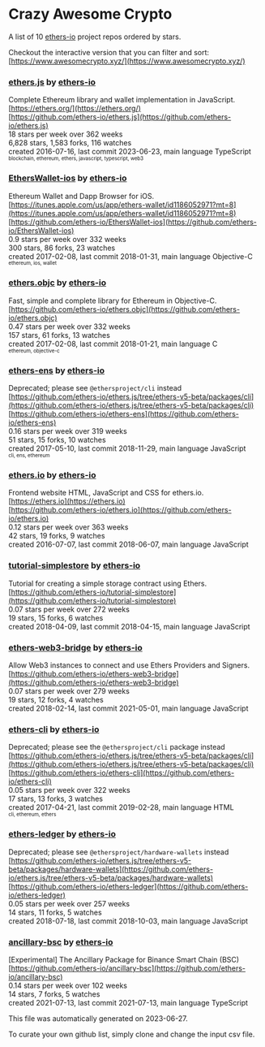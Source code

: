 # Crazy Awesome Crypto
A list of 10 [ethers-io](https://github.com/ethers-io) project repos ordered by stars.  

Checkout the interactive version that you can filter and sort: 
[https://www.awesomecrypto.xyz/](https://www.awesomecrypto.xyz/)  


### [ethers.js](https://github.com/ethers-io/ethers.js) by [ethers-io](https://github.com/ethers-io)  
Complete Ethereum library and wallet implementation in JavaScript.  
[https://ethers.org/](https://ethers.org/)  
[https://github.com/ethers-io/ethers.js](https://github.com/ethers-io/ethers.js)  
18 stars per week over 362 weeks  
6,828 stars, 1,583 forks, 116 watches  
created 2016-07-16, last commit 2023-06-23, main language TypeScript  
<sub><sup>blockchain, ethereum, ethers, javascript, typescript, web3</sup></sub>


### [EthersWallet-ios](https://github.com/ethers-io/EthersWallet-ios) by [ethers-io](https://github.com/ethers-io)  
Ethereum Wallet and Dapp Browser for iOS.  
[https://itunes.apple.com/us/app/ethers-wallet/id1186052971?mt=8](https://itunes.apple.com/us/app/ethers-wallet/id1186052971?mt=8)  
[https://github.com/ethers-io/EthersWallet-ios](https://github.com/ethers-io/EthersWallet-ios)  
0.9 stars per week over 332 weeks  
300 stars, 86 forks, 23 watches  
created 2017-02-08, last commit 2018-01-31, main language Objective-C  
<sub><sup>ethereum, ios, wallet</sup></sub>


### [ethers.objc](https://github.com/ethers-io/ethers.objc) by [ethers-io](https://github.com/ethers-io)  
Fast, simple and complete library for Ethereum in Objective-C.  
[https://github.com/ethers-io/ethers.objc](https://github.com/ethers-io/ethers.objc)  
0.47 stars per week over 332 weeks  
157 stars, 61 forks, 13 watches  
created 2017-02-08, last commit 2018-01-21, main language C  
<sub><sup>ethereum, objective-c</sup></sub>


### [ethers-ens](https://github.com/ethers-io/ethers-ens) by [ethers-io](https://github.com/ethers-io)  
Deprecated; please see `@ethersproject/cli` instead  
[https://github.com/ethers-io/ethers.js/tree/ethers-v5-beta/packages/cli](https://github.com/ethers-io/ethers.js/tree/ethers-v5-beta/packages/cli)  
[https://github.com/ethers-io/ethers-ens](https://github.com/ethers-io/ethers-ens)  
0.16 stars per week over 319 weeks  
51 stars, 15 forks, 10 watches  
created 2017-05-10, last commit 2018-11-29, main language JavaScript  
<sub><sup>cli, ens, ethereum</sup></sub>


### [ethers.io](https://github.com/ethers-io/ethers.io) by [ethers-io](https://github.com/ethers-io)  
Frontend website HTML, JavaScript and CSS for ethers.io.  
[https://ethers.io](https://ethers.io)  
[https://github.com/ethers-io/ethers.io](https://github.com/ethers-io/ethers.io)  
0.12 stars per week over 363 weeks  
42 stars, 19 forks, 9 watches  
created 2016-07-07, last commit 2018-06-07, main language JavaScript  


### [tutorial-simplestore](https://github.com/ethers-io/tutorial-simplestore) by [ethers-io](https://github.com/ethers-io)  
Tutorial for creating a simple storage contract using Ethers.  
[https://github.com/ethers-io/tutorial-simplestore](https://github.com/ethers-io/tutorial-simplestore)  
0.07 stars per week over 272 weeks  
19 stars, 15 forks, 6 watches  
created 2018-04-09, last commit 2018-04-15, main language JavaScript  


### [ethers-web3-bridge](https://github.com/ethers-io/ethers-web3-bridge) by [ethers-io](https://github.com/ethers-io)  
Allow Web3 instances to connect and use Ethers Providers and Signers.  
[https://github.com/ethers-io/ethers-web3-bridge](https://github.com/ethers-io/ethers-web3-bridge)  
0.07 stars per week over 279 weeks  
19 stars, 12 forks, 4 watches  
created 2018-02-14, last commit 2021-05-01, main language JavaScript  


### [ethers-cli](https://github.com/ethers-io/ethers-cli) by [ethers-io](https://github.com/ethers-io)  
Deprecated; please see the `@ethersproject/cli` package instead  
[https://github.com/ethers-io/ethers.js/tree/ethers-v5-beta/packages/cli](https://github.com/ethers-io/ethers.js/tree/ethers-v5-beta/packages/cli)  
[https://github.com/ethers-io/ethers-cli](https://github.com/ethers-io/ethers-cli)  
0.05 stars per week over 322 weeks  
17 stars, 13 forks, 3 watches  
created 2017-04-21, last commit 2019-02-28, main language HTML  
<sub><sup>cli, ethereum, ethers</sup></sub>


### [ethers-ledger](https://github.com/ethers-io/ethers-ledger) by [ethers-io](https://github.com/ethers-io)  
Deprecated; please see `@ethersproject/hardware-wallets` instead  
[https://github.com/ethers-io/ethers.js/tree/ethers-v5-beta/packages/hardware-wallets](https://github.com/ethers-io/ethers.js/tree/ethers-v5-beta/packages/hardware-wallets)  
[https://github.com/ethers-io/ethers-ledger](https://github.com/ethers-io/ethers-ledger)  
0.05 stars per week over 257 weeks  
14 stars, 11 forks, 5 watches  
created 2018-07-18, last commit 2018-10-03, main language JavaScript  


### [ancillary-bsc](https://github.com/ethers-io/ancillary-bsc) by [ethers-io](https://github.com/ethers-io)  
[Experimental] The Ancillary Package for Binance Smart Chain (BSC)  
[https://github.com/ethers-io/ancillary-bsc](https://github.com/ethers-io/ancillary-bsc)  
0.14 stars per week over 102 weeks  
14 stars, 7 forks, 5 watches  
created 2021-07-13, last commit 2021-07-13, main language TypeScript  


This file was automatically generated on 2023-06-27.  

To curate your own github list, simply clone and change the input csv file.  